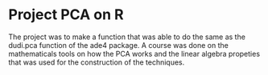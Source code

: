 # Project PCA on R 
The project was to make a function that was able to do the same as the dudi.pca function of the ade4 package. 
A course was done on the mathematicals tools on how the PCA works and the linear algebra propeties that was used for the construction of the techniques. 

